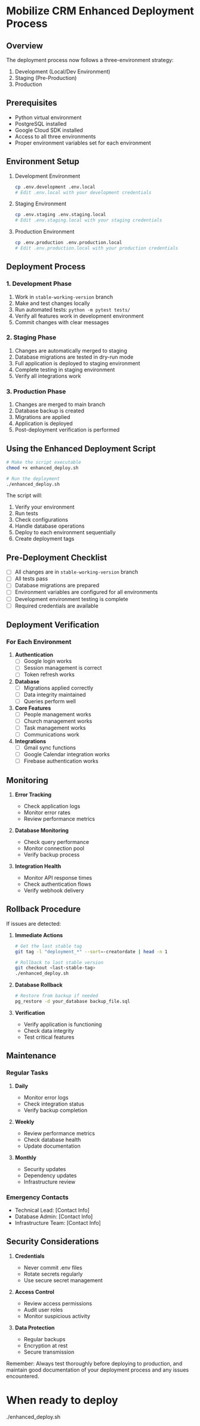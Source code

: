 # Mobilize CRM Enhanced Deployment Process

## Overview

The deployment process now follows a three-environment strategy:
1. Development (Local/Dev Environment)
2. Staging (Pre-Production)
3. Production

## Prerequisites

- Python virtual environment
- PostgreSQL installed
- Google Cloud SDK installed
- Access to all three environments
- Proper environment variables set for each environment

## Environment Setup

1. Development Environment
   ```bash
   cp .env.development .env.local
   # Edit .env.local with your development credentials
   ```

2. Staging Environment
   ```bash
   cp .env.staging .env.staging.local
   # Edit .env.staging.local with your staging credentials
   ```

3. Production Environment
   ```bash
   cp .env.production .env.production.local
   # Edit .env.production.local with your production credentials
   ```

## Deployment Process

### 1. Development Phase

1. Work in `stable-working-version` branch
2. Make and test changes locally
3. Run automated tests: `python -m pytest tests/`
4. Verify all features work in development environment
5. Commit changes with clear messages

### 2. Staging Phase

1. Changes are automatically merged to staging
2. Database migrations are tested in dry-run mode
3. Full application is deployed to staging environment
4. Complete testing in staging environment
5. Verify all integrations work

### 3. Production Phase

1. Changes are merged to main branch
2. Database backup is created
3. Migrations are applied
4. Application is deployed
5. Post-deployment verification is performed

## Using the Enhanced Deployment Script

```bash
# Make the script executable
chmod +x enhanced_deploy.sh

# Run the deployment
./enhanced_deploy.sh
```

The script will:
1. Verify your environment
2. Run tests
3. Check configurations
4. Handle database operations
5. Deploy to each environment sequentially
6. Create deployment tags

## Pre-Deployment Checklist

- [ ] All changes are in `stable-working-version` branch
- [ ] All tests pass
- [ ] Database migrations are prepared
- [ ] Environment variables are configured for all environments
- [ ] Development environment testing is complete
- [ ] Required credentials are available

## Deployment Verification

### For Each Environment

1. **Authentication**
   - [ ] Google login works
   - [ ] Session management is correct
   - [ ] Token refresh works

2. **Database**
   - [ ] Migrations applied correctly
   - [ ] Data integrity maintained
   - [ ] Queries perform well

3. **Core Features**
   - [ ] People management works
   - [ ] Church management works
   - [ ] Task management works
   - [ ] Communications work

4. **Integrations**
   - [ ] Gmail sync functions
   - [ ] Google Calendar integration works
   - [ ] Firebase authentication works

## Monitoring

1. **Error Tracking**
   - Check application logs
   - Monitor error rates
   - Review performance metrics

2. **Database Monitoring**
   - Check query performance
   - Monitor connection pool
   - Verify backup process

3. **Integration Health**
   - Monitor API response times
   - Check authentication flows
   - Verify webhook delivery

## Rollback Procedure

If issues are detected:

1. **Immediate Actions**
   ```bash
   # Get the last stable tag
   git tag -l "deployment_*" --sort=-creatordate | head -n 1
   
   # Rollback to last stable version
   git checkout <last-stable-tag>
   ./enhanced_deploy.sh
   ```

2. **Database Rollback**
   ```bash
   # Restore from backup if needed
   pg_restore -d your_database backup_file.sql
   ```

3. **Verification**
   - Verify application is functioning
   - Check data integrity
   - Test critical features

## Maintenance

### Regular Tasks

1. **Daily**
   - Monitor error logs
   - Check integration status
   - Verify backup completion

2. **Weekly**
   - Review performance metrics
   - Check database health
   - Update documentation

3. **Monthly**
   - Security updates
   - Dependency updates
   - Infrastructure review

### Emergency Contacts

- Technical Lead: [Contact Info]
- Database Admin: [Contact Info]
- Infrastructure Team: [Contact Info]

## Security Considerations

1. **Credentials**
   - Never commit .env files
   - Rotate secrets regularly
   - Use secure secret management

2. **Access Control**
   - Review access permissions
   - Audit user roles
   - Monitor suspicious activity

3. **Data Protection**
   - Regular backups
   - Encryption at rest
   - Secure transmission

Remember: Always test thoroughly before deploying to production, and maintain good documentation of your deployment process and any issues encountered. 

# When ready to deploy
./enhanced_deploy.sh 
